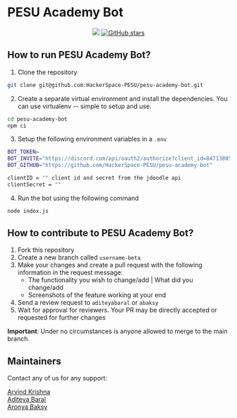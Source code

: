 # PESU Academy Bot

<p align="center">
    <a href="https://github.com/HackerSpace-PESU/pesu-academy-bot" alt="Build status">
    <img src="https://github.com/HackerSpace-PESU/pesu-academy-bot/actions/workflows/node.js.yml/badge.svg"/></a>
    <a href="https://github.com/HackerSpace-PESU/pesu-academy-bot" alt="Stars">
    <img alt="GitHub stars" src="https://img.shields.io/github/stars/HackerSpace-PESU/pesu-academy-bot"></a>
</p>


## How to run PESU Academy Bot?

1. Clone the repository
```bash
git clone git@github.com:HackerSpace-PESU/pesu-academy-bot.git
```

2. Create a separate virtual environment and install the dependencies. You can use virtualenv -- simple to setup and use.
```bash
cd pesu-academy-bot
npm ci
```

3. Setup the following environment variables in a `.env`

```bash
BOT_TOKEN=
BOT_INVITE="https://discord.com/api/oauth2/authorize?client_id=847138055978614845&permissions=2148006976&scope=bot%20applications.commands"
BOT_GITHUB="https://github.com/HackerSpace-PESU/pesu-academy-bot"

clientID = "" client id and secret from the jdoodle api
clientSecret = ""
```

4. Run the bot using the following command
```bash
node index.js
```

## How to contribute to PESU Academy Bot?

1. Fork this repository
​
2. Create a new branch called `username-beta`
​
3. Make your changes and create a pull request with the following information in the request message: 
    - The functionality you wish to change/add | What did you change/add
    - Screenshots of the feature working at your end
​
4. Send a review request to `aditeyabaral` or `abaksy`
​
5. Wait for approval for reviewers. Your PR may be directly accepted or requested for further changes

**Important**: Under no circumstances is anyone allowed to merge to the main branch.

## Maintainers

Contact any of us for any support:

[Arvind Krishna](https://github.com/ArvindAroo)<br>
[Aditeya Baral](https://github.com/aditeyabaral)<br>
[Aronya Baksy](https://github.com/abaksy)

